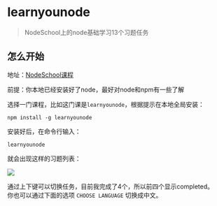 # learnyounode
> NodeSchool上的node基础学习13个习题任务

## 怎么开始
地址：[NodeSchool课程](https://nodeschool.io/zh-cn/#workshopper-list) 

前提：你本地已经安装好了node，最好对node和npm有一些了解     

选择一门课程，比如这门课是`learnyounode`，根据提示在本地全局安装：
```
npm install -g learnyounode
```

安装好后，在命令行输入：
```
learnyounode
```
就会出现这样的习题列表：    

![](http://oweyznv3o.bkt.clouddn.com/learnyounode.png)

通过上下键可以切换任务，目前我完成了4个，所以前四个显示completed。     
你也可以通过下面的选项 `CHOOSE LANGUAGE` 切换成中文。
